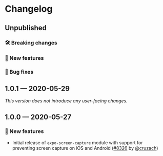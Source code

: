 # Changelog

## Unpublished

### 🛠 Breaking changes

### 🎉 New features

### 🐛 Bug fixes

## 1.0.1 — 2020-05-29

*This version does not introduce any user-facing changes.*

## 1.0.0 — 2020-05-27

### 🎉 New features

- Initial release of `expo-screen-capture` module with support for preventing screen capture on iOS and Android ([#8326](https://github.com/expo/expo/pull/8326) by [@cruzach](https://github.com/cruzach))
